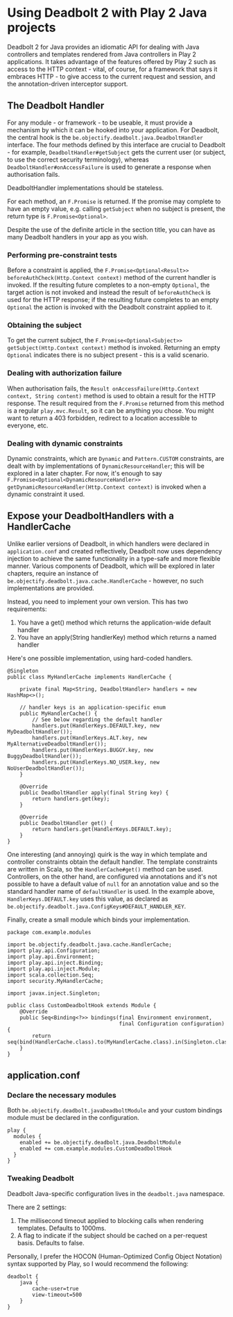 # Using Deadbolt 2 with Play 2 Java projects #

Deadbolt 2 for Java provides an idiomatic API for dealing with Java controllers and templates rendered from Java controllers in Play 2 applications.  It takes advantage of the features offered by Play 2 such as access to the HTTP context - vital, of course, for a framework that says it embraces HTTP - to give access to the current request and session, and the annotation-driven interceptor support.

## The Deadbolt Handler ##
For any module - or framework - to be useable, it must provide a mechanism by which it can be hooked into your application.  For Deadbolt, the central hook is the `be.objectify.deadbolt.java.DeadboltHandler` interface.  The four methods defined by this interface are crucial to Deadbolt - for example, `DeadboltHandler#getSubject` gets the current user (or subject, to use the correct security terminology), whereas `DeadboltHandler#onAccessFailure` is used to generate a response when authorisation fails.

DeadboltHandler implementations should be stateless.

For each method, an `F.Promise` is returned.  If the promise may complete to have an empty value, e.g. calling `getSubject` when no subject is present, the return type is `F.Promise<Optional>`.

Despite the use of the definite article in the section title, you can have as many Deadbolt handlers in your app as you wish.

### Performing pre-constraint tests ###
Before a constraint is applied, the `F.Promise<Optional<Result>> beforeAuthCheck(Http.Context context)` method of the current handler is invoked.  If the resulting future completes to a non-empty `Optional`, the target action is not invoked and instead the result of `beforeAuthCheck` is used for the HTTP response; if the resulting future completes to an empty `Optional` the action is invoked with the Deadbolt constraint applied to it.

### Obtaining the subject ###
To get the current subject, the `F.Promise<Optional<Subject>> getSubject(Http.Context context)` method is invoked.  Returning an empty `Optional` indicates there is no subject present - this is a valid scenario.

### Dealing with authorization failure ###
When authorisation fails, the `Result onAccessFailure(Http.Context context, String content)` method is used to obtain a result for the HTTP response.  The result required from the `F.Promise` returned from this method is a regular `play.mvc.Result`, so it can be anything you chose.  You might want to return a 403 forbidden, redirect to a location accessible to everyone, etc.

### Dealing with dynamic constraints ###
Dynamic constraints, which are `Dynamic` and `Pattern.CUSTOM` constraints, are dealt with by implementations of `DynamicResourceHandler`; this will be explored in a later chapter.  For now, it's enough to say `F.Promise<Optional<DynamicResourceHandler>> getDynamicResourceHandler(Http.Context context)` is invoked when a dynamic constraint it used.

## Expose your DeadboltHandlers with a HandlerCache ##
Unlike earlier versions of Deadbolt, in which handlers were declared in `application.conf` and created reflectively, Deadbolt now uses dependency injection to achieve the same functionality in a type-safe and more flexible manner.  Various components of Deadbolt, which will be explored in later chapters, require an instance of `be.objectify.deadbolt.java.cache.HandlerCache` - however, no such implementations are provided.  

Instead, you need to implement your own version.  This has two requirements:
1. You have a get() method which returns the application-wide default handler
2. You have an apply(String handlerKey) method which returns a named handler

Here's one possible implementation, using hard-coded handlers.

    @Singleton
    public class MyHandlerCache implements HandlerCache {
    
        private final Map<String, DeadboltHandler> handlers = new HashMap<>();

        // handler keys is an application-specific enum
        public MyHandlerCache() {
            // See below regarding the default handler
            handlers.put(HandlerKeys.DEFAULT.key, new MyDeadboltHandler());
            handlers.put(HandlerKeys.ALT.key, new MyAlternativeDeadboltHandler());
            handlers.put(HandlerKeys.BUGGY.key, new BuggyDeadboltHandler());
            handlers.put(HandlerKeys.NO_USER.key, new NoUserDeadboltHandler());
        }

        @Override
        public DeadboltHandler apply(final String key) {
            return handlers.get(key);
        }

        @Override
        public DeadboltHandler get() {
            return handlers.get(HandlerKeys.DEFAULT.key);
        }
    }

One interesting (and annoying) quirk is the way in which template and controller constraints obtain the default handler.  The template constraints are written in Scala, so the `HandlerCache#get()` method can be used.  Controllers, on the other hand, are configured via annotations and it's not possible to have a default value of `null` for an annotation value and so the standard handler name of `defaultHandler` is used.  In the example above, `HandlerKeys.DEFAULT.key` uses this value, as declared as `be.objectify.deadbolt.java.ConfigKeys#DEFAULT_HANDLER_KEY`.

Finally, create a small module which binds your implementation.

    package com.example.modules
    
    import be.objectify.deadbolt.java.cache.HandlerCache;
    import play.api.Configuration;
    import play.api.Environment;
    import play.api.inject.Binding;
    import play.api.inject.Module;
    import scala.collection.Seq;
    import security.MyHandlerCache;
    
    import javax.inject.Singleton;
    
    public class CustomDeadboltHook extends Module {
        @Override
        public Seq<Binding<?>> bindings(final Environment environment,
                                        final Configuration configuration) {
            return seq(bind(HandlerCache.class).to(MyHandlerCache.class).in(Singleton.class));
        }
    }

## application.conf ##

### Declare the necessary modules ###
Both `be.objectify.deadbolt.javaDeadboltModule` and your custom bindings module must be declared in the configuration.

    play {
      modules {
        enabled += be.objectify.deadbolt.java.DeadboltModule
        enabled += com.example.modules.CustomDeadboltHook
      }
    }

### Tweaking Deadbolt ###
Deadbolt Java-specific configuration lives in the `deadbolt.java` namespace.

There are 2 settings:
1. The millisecond timeout applied to blocking calls when rendering templates.  Defaults to 1000ms.
2. A flag to indicate if the subject should be cached on a per-request basis.  Defaults to false.

Personally, I prefer the HOCON (Human-Optimized Config Object Notation) syntax supported by Play, so I would recommend the following:

    deadbolt {
        java {
            cache-user=true
            view-timeout=500
        }
    }
